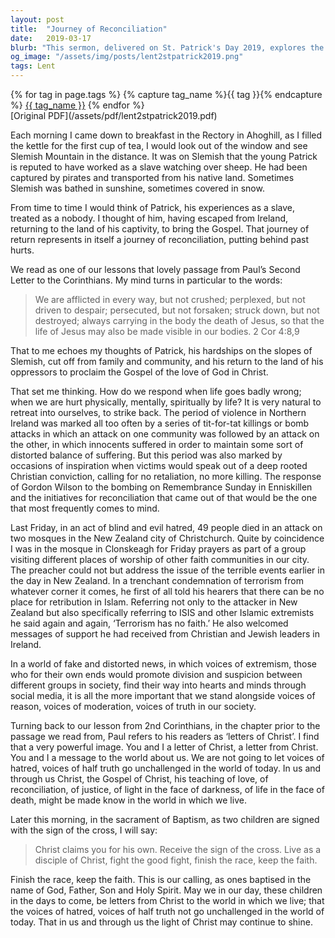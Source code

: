 ```yaml
---
layout: post
title:  "Journey of Reconciliation"
date:   2019-03-17
blurb: "This sermon, delivered on St. Patrick's Day 2019, explores the journey of St. Patrick, from being a slave to becoming a beacon of the Gospel. It discusses how we respond when life goes wrong and emphasizes the importance of not retaliating but seeking reconciliation. The sermon also addresses the recent terrorist attack in New Zealand, condemning all forms of terrorism and urging listeners to stand alongside voices of reason and truth."
og_image: "/assets/img/posts/lent2stpatrick2019.png"
tags: Lent
---    
```

<div class="tag-pills">
  {% for tag in page.tags %}
    {% capture tag_name %}{{ tag }}{% endcapture %}
    <a href="{{ site.baseurl }}/tag/{{ tag_name | slugify }}" class="tag-pill">{{ tag_name }}</a>
  {% endfor %}
</div>
[Original PDF](/assets/pdf/lent2stpatrick2019.pdf)

Each morning I came down to breakfast in the Rectory in Ahoghill, as I filled the kettle for the first cup of tea, I would look out of the window and see Slemish Mountain in the distance. It was on Slemish that the young Patrick is reputed to have worked as a slave watching over sheep. He had been captured by pirates and transported from his native land. Sometimes Slemish was bathed in sunshine, sometimes covered in snow.

From time to time I would think of Patrick, his experiences as a slave, treated as a nobody. I thought of him, having escaped from Ireland, returning to the land of his captivity, to bring the Gospel. That journey of return represents in itself a journey of reconciliation, putting behind past hurts.

We read as one of our lessons that lovely passage from Paul’s Second Letter to the Corinthians. My mind turns in particular to the words:

> We are afflicted in every way, but not crushed; perplexed, but not driven to despair; persecuted, but not forsaken; struck down, but not destroyed; always carrying in the body the death of Jesus, so that the life of Jesus may also be made visible in our bodies. 2 Cor 4:8,9

That to me echoes my thoughts of Patrick, his hardships on the slopes of Slemish, cut off from family and community, and his return to the land of his oppressors to proclaim the Gospel of the love of God in Christ.

That set me thinking. How do we respond when life goes badly wrong; when we are hurt physically, mentally, spiritually by life? It is very natural to retreat into ourselves, to strike back. The period of violence in Northern Ireland was marked all too often by a series of tit-for-tat killings or bomb attacks in which an attack on one community was followed by an attack on the other, in which innocents suffered in order to maintain some sort of distorted balance of suffering. But this period was also marked by occasions of inspiration when victims would speak out of a deep rooted Christian conviction, calling for no retaliation, no more killing. The response of Gordon Wilson to the bombing on Remembrance Sunday in Enniskillen and the initiatives for reconciliation that came out of that would be the one that most frequently comes to mind.

Last Friday, in an act of blind and evil hatred, 49 people died in an attack on two mosques in the New Zealand city of Christchurch. Quite by coincidence I was in the mosque in Clonskeagh for Friday prayers as part of a group visiting different places of worship of other faith communities in our city. The preacher could not but address the issue of the terrible events earlier in the day in New Zealand. In a trenchant condemnation of terrorism from whatever corner it comes, he first of all told his hearers that there can be no place for retribution in Islam. Referring not only to the attacker in New Zealand but also specifically referring to ISIS and other Islamic extremists he said again and again, ‘Terrorism has no faith.’ He also welcomed messages of support he had received from Christian and Jewish leaders in Ireland.

In a world of fake and distorted news, in which voices of extremism, those who for their own ends would promote division and suspicion between different groups in society, find their way into hearts and minds through social media, it is all the more important that we stand alongside voices of reason, voices of moderation, voices of truth in our society.

Turning back to our lesson from 2nd Corinthians, in the chapter prior to the passage we read from, Paul refers to his readers as ‘letters of Christ’. I find that a very powerful image. You and I a letter of Christ, a letter from Christ. You and I a message to the world about us. We are not going to let voices of hatred, voices of half truth go unchallenged in the world of today. In us and through us Christ, the Gospel of Christ, his teaching of love, of reconciliation, of justice, of light in the face of darkness, of life in the face of death, might be made know in the world in which we live.

Later this morning, in the sacrament of Baptism, as two children are signed with the sign of the cross, I will say:

> Christ claims you for his own.
> Receive the sign of the cross.
> Live as a disciple of Christ,
> fight the good fight,
> finish the race, keep the faith.

Finish the race, keep the faith. This is our calling, as ones baptised in the name of God, Father, Son and Holy Spirit. May we in our day, these children in the days to come, be letters from Christ to the world in which we live; that the voices of hatred, voices of half truth not go unchallenged in the world of today. That in us and through us the light of Christ may continue to shine.
